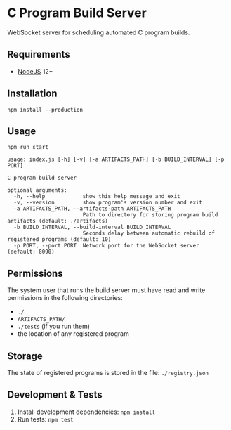 C Program Build Server
======================
WebSocket server for scheduling automated C program builds.

Requirements
------------
 * [NodeJS](https://nodejs.org/) 12+

Installation
------------
`npm install --production`

Usage
-----
`npm run start`

```
usage: index.js [-h] [-v] [-a ARTIFACTS_PATH] [-b BUILD_INTERVAL] [-p PORT]

C program build server

optional arguments:
  -h, --help            show this help message and exit
  -v, --version         show program's version number and exit
  -a ARTIFACTS_PATH, --artifacts-path ARTIFACTS_PATH
                        Path to directory for storing program build artifacts (default: ./artifacts)
  -b BUILD_INTERVAL, --build-interval BUILD_INTERVAL
                        Seconds delay between automatic rebuild of registered programs (default: 10)
  -p PORT, --port PORT  Network port for the WebSocket server (default: 8090)
```

Permissions
-----------
The system user that runs the build server must have read and write permissions
in the following directories:
- `./`
- `ARTIFACTS_PATH/`
- `./tests` (if you run them)
- the location of any registered program

Storage
-------
The state of registered programs is stored in the file: `./registry.json`

Development & Tests
-------------------
1. Install development dependencies: `npm install`
2. Run tests: `npm test`
